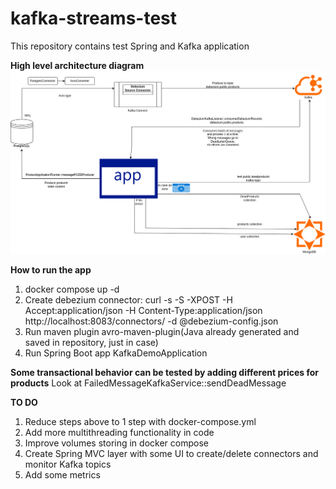 # kafka-streams-test
This repository contains test Spring and Kafka application 


**High level architecture diagram**
![Diagram](https://github.com/DenisKanapin/kafka-streams-test/blob/main/Diagram_testcode.png?raw=true)



**How to run the app**
1. docker compose up -d
2. Create debezium connector: curl -s -S -XPOST -H Accept:application/json -H Content-Type:application/json http://localhost:8083/connectors/ -d @debezium-config.json
3. Run maven plugin avro-maven-plugin(Java already generated and saved in repository, just in case)
4. Run Spring Boot app KafkaDemoApplication

**Some transactional behavior can be tested by adding different prices for products**
Look at FailedMessageKafkaService::sendDeadMessage

**TO DO**
1. Reduce steps above to 1 step with docker-compose.yml
2. Add more multithreading functionality in code 
3. Improve volumes storing in docker compose
4. Create Spring MVC layer with some UI to create/delete connectors and monitor Kafka topics
5. Add some metrics
